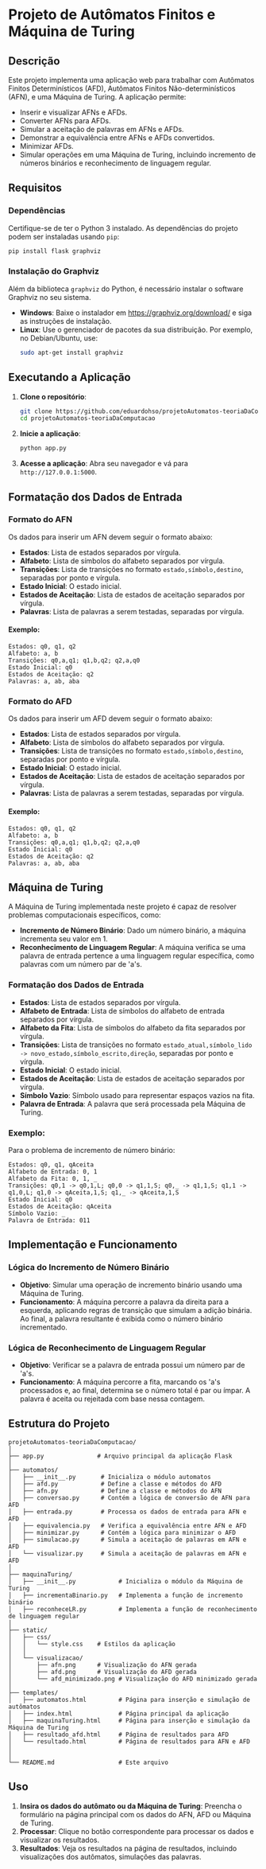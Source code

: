 
# Projeto de Autômatos Finitos e Máquina de Turing

## Descrição
Este projeto implementa uma aplicação web para trabalhar com Autômatos Finitos Determinísticos (AFD), Autômatos Finitos Não-determinísticos (AFN), e uma Máquina de Turing. A aplicação permite:

- Inserir e visualizar AFNs e AFDs.
- Converter AFNs para AFDs.
- Simular a aceitação de palavras em AFNs e AFDs.
- Demonstrar a equivalência entre AFNs e AFDs convertidos.
- Minimizar AFDs.
- Simular operações em uma Máquina de Turing, incluindo incremento de números binários e reconhecimento de linguagem regular.


## Requisitos

### Dependências
Certifique-se de ter o Python 3 instalado. As dependências do projeto podem ser instaladas usando `pip`:

```sh
pip install flask graphviz
```

### Instalação do Graphviz
Além da biblioteca `graphviz` do Python, é necessário instalar o software Graphviz no seu sistema.

- **Windows**: Baixe o instalador em https://graphviz.org/download/ e siga as instruções de instalação.
- **Linux**: Use o gerenciador de pacotes da sua distribuição. Por exemplo, no Debian/Ubuntu, use:
  ```sh
  sudo apt-get install graphviz
  ```

## Executando a Aplicação

1. **Clone o repositório**:
   ```sh
   git clone https://github.com/eduardohso/projetoAutomatos-teoriaDaComputacao.git
   cd projetoAutomatos-teoriaDaComputacao
   ```

2. **Inicie a aplicação**:
   ```sh
   python app.py
   ```

3. **Acesse a aplicação**:
   Abra seu navegador e vá para `http://127.0.0.1:5000`.

## Formatação dos Dados de Entrada

### Formato do AFN
Os dados para inserir um AFN devem seguir o formato abaixo:

- **Estados**: Lista de estados separados por vírgula.
- **Alfabeto**: Lista de símbolos do alfabeto separados por vírgula.
- **Transições**: Lista de transições no formato `estado,símbolo,destino`, separadas por ponto e vírgula.
- **Estado Inicial**: O estado inicial.
- **Estados de Aceitação**: Lista de estados de aceitação separados por vírgula.
- **Palavras**: Lista de palavras a serem testadas, separadas por vírgula.

#### Exemplo:
```
Estados: q0, q1, q2
Alfabeto: a, b
Transições: q0,a,q1; q1,b,q2; q2,a,q0
Estado Inicial: q0
Estados de Aceitação: q2
Palavras: a, ab, aba
```

### Formato do AFD
Os dados para inserir um AFD devem seguir o formato abaixo:

- **Estados**: Lista de estados separados por vírgula.
- **Alfabeto**: Lista de símbolos do alfabeto separados por vírgula.
- **Transições**: Lista de transições no formato `estado,símbolo,destino`, separadas por ponto e vírgula.
- **Estado Inicial**: O estado inicial.
- **Estados de Aceitação**: Lista de estados de aceitação separados por vírgula.
- **Palavras**: Lista de palavras a serem testadas, separadas por vírgula.

#### Exemplo:
```
Estados: q0, q1, q2
Alfabeto: a, b
Transições: q0,a,q1; q1,b,q2; q2,a,q0
Estado Inicial: q0
Estados de Aceitação: q2
Palavras: a, ab, aba
```
## Máquina de Turing
A Máquina de Turing implementada neste projeto é capaz de resolver problemas computacionais específicos, como:

- **Incremento de Número Binário**: Dado um número binário, a máquina incrementa seu valor em 1.
- **Reconhecimento de Linguagem Regular**: A máquina verifica se uma palavra de entrada pertence a uma linguagem regular específica, como palavras com um número par de 'a's.

### Formatação dos Dados de Entrada

- **Estados**: Lista de estados separados por vírgula.
- **Alfabeto de Entrada**: Lista de símbolos do alfabeto de entrada separados por vírgula.
- **Alfabeto da Fita**: Lista de símbolos do alfabeto da fita separados por vírgula.
- **Transições**: Lista de transições no formato `estado_atual,símbolo_lido -> novo_estado,símbolo_escrito,direção`, separadas por ponto e vírgula.
- **Estado Inicial**: O estado inicial.
- **Estados de Aceitação**: Lista de estados de aceitação separados por vírgula.
- **Símbolo Vazio**: Símbolo usado para representar espaços vazios na fita.
- **Palavra de Entrada**: A palavra que será processada pela Máquina de Turing.

### Exemplo:
Para o problema de incremento de número binário:

```
Estados: q0, q1, qAceita
Alfabeto de Entrada: 0, 1
Alfabeto da Fita: 0, 1, _
Transições: q0,1 -> q0,1,L; q0,0 -> q1,1,S; q0,_ -> q1,1,S; q1,1 -> q1,0,L; q1,0 -> qAceita,1,S; q1,_ -> qAceita,1,S
Estado Inicial: q0
Estados de Aceitação: qAceita
Símbolo Vazio: _
Palavra de Entrada: 011
```
## Implementação e Funcionamento
### Lógica do Incremento de Número Binário
- **Objetivo**: Simular uma operação de incremento binário usando uma Máquina de Turing.
- **Funcionamento**: A máquina percorre a palavra da direita para a esquerda, aplicando regras de transição que simulam a adição binária. Ao final, a palavra resultante é exibida como o número binário incrementado.

### Lógica de Reconhecimento de Linguagem Regular
- **Objetivo**: Verificar se a palavra de entrada possui um número par de 'a's.
- **Funcionamento**: A máquina percorre a fita, marcando os 'a's processados e, ao final, determina se o número total é par ou ímpar. A palavra é aceita ou rejeitada com base nessa contagem.

## Estrutura do Projeto

```
projetoAutomatos-teoriaDaComputacao/
│
├── app.py               # Arquivo principal da aplicação Flask
│
├── automatos/
│   ├── __init__.py       # Inicializa o módulo automatos
│   ├── afd.py            # Define a classe e métodos do AFD
│   ├── afn.py            # Define a classe e métodos do AFN
│   ├── conversao.py      # Contém a lógica de conversão de AFN para AFD
│   ├── entrada.py        # Processa os dados de entrada para AFN e AFD
│   ├── equivalencia.py   # Verifica a equivalência entre AFN e AFD
│   ├── minimizar.py      # Contém a lógica para minimizar o AFD
│   ├── simulacao.py      # Simula a aceitação de palavras em AFN e AFD
│   └── visualizar.py     # Simula a aceitação de palavras em AFN e AFD
│
├── maquinaTuring/
│   ├── __init__.py            # Inicializa o módulo da Máquina de Turing
│   ├── incrementaBinario.py   # Implementa a função de incremento binário
│   ├── reconheceLR.py         # Implementa a função de reconhecimento de linguagem regular
│
├── static/
│   ├── css/
│   │   └── style.css    # Estilos da aplicação
│   │
│   └── visualizacao/
│       ├── afn.png      # Visualização do AFN gerada
│       ├── afd.png      # Visualização do AFD gerada
│       └── afd_minimizado.png # Visualização do AFD minimizado gerada
│
├── templates/
│   ├── automatos.html         # Página para inserção e simulação de autômatos
│   ├── index.html             # Página principal da aplicação
│   ├── maquinaTuring.html     # Página para inserção e simulação da Máquina de Turing
│   ├── resultado_afd.html     # Página de resultados para AFD
│   └── resultado.html         # Página de resultados para AFN e AFD
│
│
└── README.md                  # Este arquivo
```

## Uso

1. **Insira os dados do autômato ou da Máquina de Turing**: Preencha o formulário na página principal com os dados do AFN, AFD ou Máquina de Turing.
2. **Processar**: Clique no botão correspondente para processar os dados e visualizar os resultados.
3. **Resultados**: Veja os resultados na página de resultados, incluindo visualizações dos autômatos, simulações das palavras.


